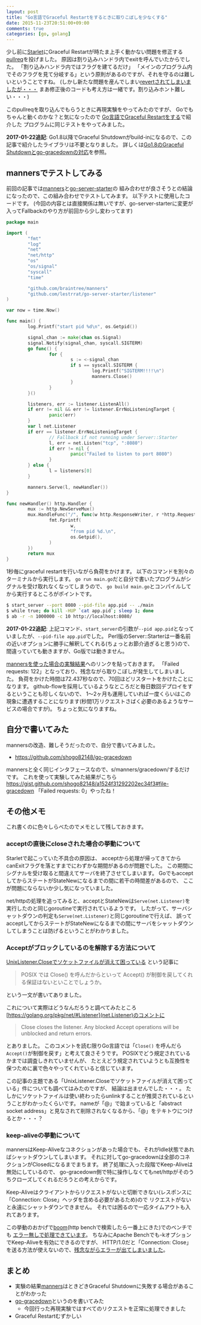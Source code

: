 ```yaml
---
layout: post
title: "Go言語でGraceful Restartをするときに取りこぼしを少なくする"
date: 2015-11-23T20:51:00+09:00
comments: true
categories: [go, golang]
---
```


少し前に[Starlet](https://github.com/kazuho/Starlet)にGraceful Restartが時たま上手く動かない問題を修正する[pullreq](https://github.com/kazuho/Starlet/pull/21)を投げました。
原因は割り込みハンドラ内でexitを呼んでいたからでした。
「割り込みハンドラ内ではフラグを建てるだけ」
「メインのプログラム内でそのフラグを見て分岐する」という原則があるのですが、それを守るのは難しいということですね。
(しかし新たな問題を産んでしまい[revertされてしまいましたが・・・](https://github.com/kazuho/Starlet/pull/23)
まあ修正後のコードも考え方は一緒です。割り込みホント難しい・・・)

このpullreqを取り込んでもらうときに再現実験をやってみたのですが、
Goでもちゃんと動くのかな？と気になったので
[Go言語でGraceful Restartをする](http://shogo82148.github.io/blog/2015/05/03/golang-graceful-restart/)で紹介した
プログラムに同じテストをやってみました。

**2017-01-22追記**: Go1.8以降でGraceful Shutdownがbuild-inになるので、この記事で紹介したライブラリは不要となりました。
詳しくは[Go1.8のGraceful Shutdownとgo-gracedownの対応](https://shogo82148.github.io/blog/2017/01/21/golang-1-dot-8-graceful-shutdown/)を参照。

<!-- More -->

## mannersでテストしてみる

前回の記事では[manners](https://github.com/braintree/manners)と[go-server-starter](https://github.com/lestrrat/go-server-starter)の
組み合わせが良さそうとの結論になったので、この組み合わせでテストしてみます。
以下テストに使用したコードです。
(今回の内容とは直接関係は無いですが、go-server-starterに変更が入ってFallbackのやり方が前回から少し変わってます)

``` go
package main

import (
        "fmt"
        "log"
        "net"
        "net/http"
        "os"
        "os/signal"
        "syscall"
        "time"

        "github.com/braintree/manners"
        "github.com/lestrrat/go-server-starter/listener"
)

var now = time.Now()

func main() {
        log.Printf("start pid %d\n", os.Getpid())

        signal_chan := make(chan os.Signal)
        signal.Notify(signal_chan, syscall.SIGTERM)
        go func() {
                for {
                        s := <-signal_chan
                        if s == syscall.SIGTERM {
                                log.Printf("SIGTERM!!!!\n")
                                manners.Close()
                        }
                }
        }()

        listeners, err := listener.ListenAll()
        if err != nil && err != listener.ErrNoListeningTarget {
                panic(err)
        }
        var l net.Listener
        if err == listener.ErrNoListeningTarget {
                // Fallback if not running under Server::Starter
                l, err = net.Listen("tcp", ":8080")
                if err != nil {
                        panic("Failed to listen to port 8080")
                }
        } else {
                l = listeners[0]
        }

        manners.Serve(l, newHandler())
}

func newHandler() http.Handler {
        mux := http.NewServeMux()
        mux.HandleFunc("/", func(w http.ResponseWriter, r *http.Request) {
                fmt.Fprintf(
                        w,
                        "from pid %d.\n",
                        os.Getpid(),
                )
        })
        return mux
}
```

1秒毎にgraceful restartを行いながら負荷をかけます。
以下のコマンドを別々のターミナルから実行します。
`go run main.go`だと自分で書いたプログラムがシグナルを受け取れなくなってしまうので、
`go build main.go`とコンパイルしてから実行するところがポイントです。

``` bash
$ start_server --port 8080 --pid-file app.pid -- ./main
$ while true; do kill -HUP `cat app.pid`; sleep 1; done
$ ab -r -n 1000000 -c 10 http://localhost:8080/
```

**2017-01-22追記**: 上記コマンド、`start_server`の引数が`--pid app.pid`となっていましたが、`--pid-file app.pid`でした。
Perl版のServer::Starterは一番名前の近いオプションに勝手に解釈してくれる(ちょっとお節介過ぎると思う)ので、
間違っていても動きますが、Go版では動きません。

[mannersを使った場合の実験結果](https://gist.github.com/shogo82148/a1524f31292202ec34f3#file-manners)へのリンクを貼っておきます。
「Failed requests:        122」となっており、残念ながら取りこぼしが発生してしまいました。
負荷をかけた時間は72.437秒なので、70回ほどリスタートをかけたことになります。
github-flowを採用しているようなところだと毎日数回デプロイをするということも珍しくないので、
1〜2ヶ月も運用していれば一度くらいはこの現象に遭遇することになります(秒間1万リクエストさばく必要のあるようなサービスの場合ですが)。
ちょっと気になりますね。


## 自分で書いてみた

mannersの改造、難しそうだったので、自分で書いてみました。

- https://github.com/shogo82148/go-gracedown

mannersと全く同じインタフェースなので、s/manners/gracedown/するだけです。
これを使って実験してみた結果がこちら https://gist.github.com/shogo82148/a1524f31292202ec34f3#file-gracedown
「Failed requests:        0」やったね！

## その他メモ

これ書くのに色々しらべたのでメモとして残しておきます。

### acceptの直後にcloseされた場合の挙動について

Starletで起こっていた不具合の原因は、
acceptから処理が帰ってきてからcanExitフラグを落とすまでにわずかな期間があるのが問題でした。
この期間にシグナルを受け取ると間違えてサーバを終了させてしまいます。
GoでもacceptしてからステートがStateNewになるまでの間に若干の時間差があるので、
ここが問題にならないか少し気になっていました。

net/httpの処理を追ってみると、acceptとStateNewは`Serve(net.Listener)`を実行したのと同じgoroutineで実行されているようです。
したがって、サーバシャットダウンの判定も`Serve(net.Listener)`と同じgoroutineで行えば、
誤ってacceptしてからステートがStateNewになるまでの間にサーバをシャットダウンしてしまうことは防げるということがわかりました。


### Acceptがブロックしているのを解除する方法について

[UnixListener.Closeでソケットファイルが消えて困っている](http://qiita.com/hiratara/items/0f0b6103a0dc9280cea9) という記事に

> POSIX では Close() を呼んだからといって Accept() が制御を戻してくれる保証はないといことでしょうか。

という一文が書いてありました。

これについて実際はどうなんだろうと調べてみたところ[https://golang.org/pkg/net/#Listener](net.Listener)のコメントに

> Close closes the listener.
> Any blocked Accept operations will be unblocked and return errors.

とありました。
このコメントを読む限りGo言語では「`Close()` を呼んだら`Accept()`が制御を戻す」と考えて良さそうです。
POSIXでどう規定されているかまでは調査しきれていませんが、
たとえどう規定されていようとも互換性を保つために裏で色々やってくれていると信じています。

この記事の主題である「UnixListener.Closeでソケットファイルが消えて困っている」件についても調べてはみたのですが、
結論は出ませんでした・・・。
たしかにソケットファイルは使い終わったらunlinkすることが推奨されているということがわかったくらいです。
nameが「@」で始まっていると「abstract socket address」と見なされて削除されなくなるから、「@」をテキトウにつけるとか・・・？


### keep-aliveの挙動について

mannersはKeep-Aliveなコネクションがあった場合でも、それがIdle状態であればシャットダウンしてしまいます。
それに対してgo-gracedownは全部のコネクションがClosedになるまでまちます。
終了処理に入った段階でKeep-Aliveは無効にしているので、
go-gracedown側で特に操作しなくてもnet/httpがそのうちクローズしてくれるだろうとの考えからです。

Keep-Aliveはクライアントからリクエストがないと切断できない(レスポンスに「Connection: Close」ヘッダを含める必要があるため)ので
リクエストがないと永遠にシャットダウンできません。
それでは困るので一応タイムアウトも入れてあります。

この挙動のおかげで[boom](https://github.com/rakyll/boom)(http benchで検索したら一番上にきた)でのベンチでも
[エラー無しで処理できています](https://gist.github.com/shogo82148/a1524f31292202ec34f3#file-gracedown-boom)。
ちなみにApache Benchでも-kオプションでKeep-Aliveを有効にできるのですが、
HTTP/1.0だと「Connection: Close」を送る方法が使えないので、[残念ながらエラーが出てしまいました](https://gist.github.com/shogo82148/a1524f31292202ec34f3#file-gracedown-keep-alive)。


## まとめ

- 実験の結果[manners](https://github.com/braintree/manners)はときどきGraceful Shutdownに失敗する場合があることがわかった
- [go-gracedown](https://github.com/shogo82148/go-gracedown)というのを書いてみた
  - 今回行った再現実験ではすべてのリクエストを正常に処理できました
- Graceful Restartむずかしい

